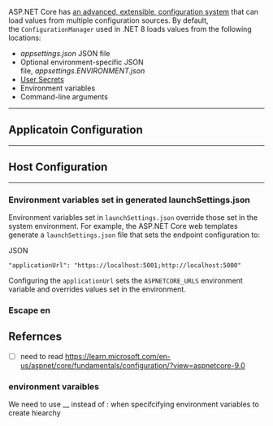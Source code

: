 ASP.NET Core has [an advanced, extensible, configuration system](https://livebook.manning.com/book/asp-net-core-in-action-third-edition/chapter-10/) that can load values from multiple configuration sources. By default, the `ConfigurationManager` used in .NET 8 loads values from the following locations:

- _appsettings.json_ JSON file
- Optional environment-specific JSON file, _appsettings.ENVIRONMENT.json_
- [User Secrets](https://learn.microsoft.com/en-us/aspnet/core/security/app-secrets)
- Environment variables
- Command-line arguments

---

## Applicatoin Configuration

---

## Host Configuration

---

### Environment variables set in generated launchSettings.json

Environment variables set in `launchSettings.json` override those set in the system environment. For example, the ASP.NET Core web templates generate a `launchSettings.json` file that sets the endpoint configuration to:

JSON

```
"applicationUrl": "https://localhost:5001;http://localhost:5000"
```

Configuring the `applicationUrl` sets the `ASPNETCORE_URLS` environment variable and overrides values set in the environment.

[](https://learn.microsoft.com/en-us/aspnet/core/fundamentals/configuration/?view=aspnetcore-9.0#escape-environment-variables-on-linux)

### Escape en


## Refernces
- [ ] need to read
https://learn.microsoft.com/en-us/aspnet/core/fundamentals/configuration/?view=aspnetcore-9.0

### environment varaibles
We need to use __ instead of : when specifcifying environment variables to create hiearchy